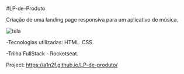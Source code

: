 #LP-de-Produto

Criação de uma landing page responsiva para um aplicativo de música.

![tela](https://github.com/user-attachments/assets/612e4e31-f6e9-48e5-846e-48caf4932c64)

-Tecnologias utilizadas: HTML. CSS.

-Trilha FullStack - Rocketseat.

Project:  https://a1n2f.github.io/LP-de-produto/
